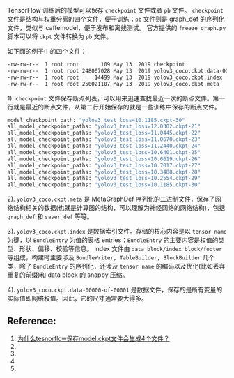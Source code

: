 
TensorFlow 训练后的模型可以保存 `checkpoint` 文件或者 `pb` 文件。
`checkpoint` 文件是结构与权重分离的四个文件，便于训练；`pb` 文件则是 graph_def 的序列化文件，类似与 caffemodel，便于发布和离线测试。
官方提供的 `freeze_graph.py` 脚本可以将 `ckpt` 文件转换为 `pb` 文件。

如下面的例子中的四个文件：
```bash
-rw-rw-r--  1 root root       109 May 13  2019 checkpoint
-rw-rw-r--  1 root root 248007028 May 13  2019 yolov3_coco.ckpt.data-00000-of-00001
-rw-rw-r--  1 root root     14499 May 13  2019 yolov3_coco.ckpt.index
-rw-rw-r--  1 root root 250021107 May 13  2019 yolov3_coco.ckpt.meta
```

1). `checkpoint` 文件保存断点列表，可以用来迅速查找最近一次的断点文件。第一行就是最近的断点文件，从第二行开始保存的就是一些训练中保存的断点文件。
```python 
model_checkpoint_path: "yolov3_test_loss=10.1185.ckpt-30"
all_model_checkpoint_paths: "yolov3_test_loss=12.0302.ckpt-21"
all_model_checkpoint_paths: "yolov3_test_loss=11.0445.ckpt-22"
all_model_checkpoint_paths: "yolov3_test_loss=11.0670.ckpt-23"
all_model_checkpoint_paths: "yolov3_test_loss=11.2440.ckpt-24"
all_model_checkpoint_paths: "yolov3_test_loss=10.6401.ckpt-25"
all_model_checkpoint_paths: "yolov3_test_loss=10.6619.ckpt-26"
all_model_checkpoint_paths: "yolov3_test_loss=10.7017.ckpt-27"
all_model_checkpoint_paths: "yolov3_test_loss=10.3488.ckpt-28"
all_model_checkpoint_paths: "yolov3_test_loss=10.2554.ckpt-29"
all_model_checkpoint_paths: "yolov3_test_loss=10.1185.ckpt-30"
```

2). `yolov3_coco.ckpt.meta` 是 MetaGraphDef 序列化的二进制文件，保存了网络结构相关的数据(也就是计算图的结构，可以理解为神经网络的网络结构)，包括 `graph_def` 和 `saver_def` 等等。

3). `yolov3_coco.ckpt.index` 是数据索引文件。存储的核心内容是以 `tensor name` 为键，以 `BundleEntry` 为值的表格 entries；`BundleEntry` 的主要内容是权值的类型、形状、偏移、校验等信息。
index 文件由 `data block/index block/footer` 等组成，构建时主要涉及 `BundleWriter, TableBuilder, BlockBuilder` 几个类，除了 `BundleEntry` 的序列化，还涉及 `tensor name` 的编码以及优化(比如丢弃重复的前缀)和 data block 的 snappy 压缩。

4). `yolov3_coco.ckpt.data-00000-of-00001` 是数据文件，保存的是所有变量的实际值即网络权值。因此，它的尺寸通常要大得多。







## Reference:
1. [为什么tesnorflow保存model.ckpt文件会生成4个文件？](https://www.zhihu.com/question/61946760)
2. []()
3. []()
4. []()
5. []()


